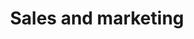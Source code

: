 ---
title: Sales and marketing
ID: Sales
description: Selling your own services, and those of your customers through long term relationships and clear messaging.
items:
- ID: S.32
  name: Write successful sales proposals
  info: <p>Consultants craft compelling proposals that articulate the value of their services to potential clients.</p><p>They tailor each proposal to address specific client needs, highlight their expertise, and outline clear deliverables and expected outcomes.</p><p>These well-structured documents help win new business and set the foundation for successful engagements.</p>

- ID: S.33
  name: Present propositions to potential clients
  info: <p>Consultants deliver persuasive presentations to showcase their proposed solutions and demonstrate value to prospective clients.</p><p>They combine storytelling, data visualisation, and clear articulation of benefits to engage decision-makers.</p><p>These presentations are crucial in winning new business and establishing credibility with potential clients.</p>

- ID: S.34
  name: Foster long-term partnerships with clients
  info: <p>Consultants build and maintain strong, lasting relationships with clients beyond individual projects.</p><p>They consistently deliver value, provide ongoing support, and proactively identify new opportunities to assist clients.</p><p>This approach leads to repeat business, referrals, and a reputation for being a trusted advisor.</p>

- ID: S.35
  name: Produce marketing collateral
  info: <p>Consultants create various marketing materials to showcase their expertise and attract potential clients.</p><p>They develop informative content, design visually appealing brochures, and maintain an engaging online presence.</p><p>These materials help establish thought leadership, build brand awareness, and generate leads for consulting services.</p>

- ID: S.36
  name: Develop propositions designed to meet a client's needs
  info: <p>Consultants create tailored solutions that address specific client challenges and objectives.</p><p>They combine industry knowledge, analytical skills, and creativity to develop unique propositions that deliver value.</p><p>These customised approaches demonstrate the consultant's understanding of the client's business and increase the likelihood of engagement success.</p>
---